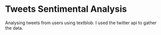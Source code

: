 # Tweets Sentimental Analysis
Analysing tweets from users using textblob.
I used the twitter api to gather  the data.
